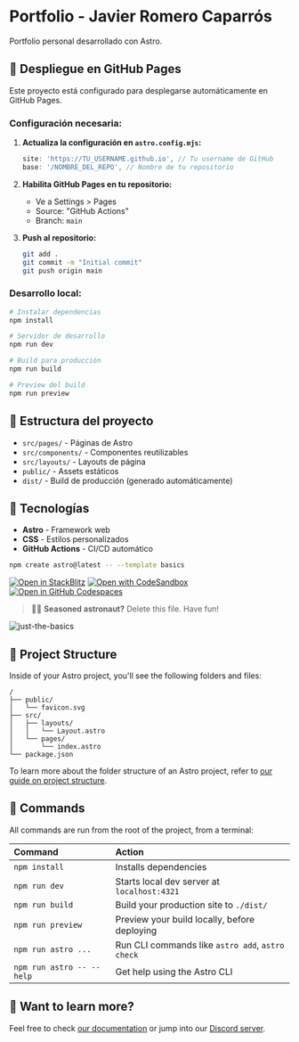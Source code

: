# Portfolio - Javier Romero Caparrós

Portfolio personal desarrollado con Astro.

## 🚀 Despliegue en GitHub Pages

Este proyecto está configurado para desplegarse automáticamente en GitHub Pages.

### Configuración necesaria:

1. **Actualiza la configuración en `astro.config.mjs`:**
   ```javascript
   site: 'https://TU_USERNAME.github.io', // Tu username de GitHub
   base: '/NOMBRE_DEL_REPO', // Nombre de tu repositorio
   ```

2. **Habilita GitHub Pages en tu repositorio:**
   - Ve a Settings > Pages
   - Source: "GitHub Actions"
   - Branch: `main`

3. **Push al repositorio:**
   ```bash
   git add .
   git commit -m "Initial commit"
   git push origin main
   ```

### Desarrollo local:

```bash
# Instalar dependencias
npm install

# Servidor de desarrollo
npm run dev

# Build para producción
npm run build

# Preview del build
npm run preview
```

## 📁 Estructura del proyecto

- `src/pages/` - Páginas de Astro
- `src/components/` - Componentes reutilizables
- `src/layouts/` - Layouts de página
- `public/` - Assets estáticos
- `dist/` - Build de producción (generado automáticamente)

## 🎨 Tecnologías

- **Astro** - Framework web
- **CSS** - Estilos personalizados
- **GitHub Actions** - CI/CD automático

```sh
npm create astro@latest -- --template basics
```

[![Open in StackBlitz](https://developer.stackblitz.com/img/open_in_stackblitz.svg)](https://stackblitz.com/github/withastro/astro/tree/latest/examples/basics)
[![Open with CodeSandbox](https://assets.codesandbox.io/github/button-edit-lime.svg)](https://codesandbox.io/p/sandbox/github/withastro/astro/tree/latest/examples/basics)
[![Open in GitHub Codespaces](https://github.com/codespaces/badge.svg)](https://codespaces.new/withastro/astro?devcontainer_path=.devcontainer/basics/devcontainer.json)

> 🧑‍🚀 **Seasoned astronaut?** Delete this file. Have fun!

![just-the-basics](https://github.com/withastro/astro/assets/2244813/a0a5533c-a856-4198-8470-2d67b1d7c554)

## 🚀 Project Structure

Inside of your Astro project, you'll see the following folders and files:

```text
/
├── public/
│   └── favicon.svg
├── src/
│   ├── layouts/
│   │   └── Layout.astro
│   └── pages/
│       └── index.astro
└── package.json
```

To learn more about the folder structure of an Astro project, refer to [our guide on project structure](https://docs.astro.build/en/basics/project-structure/).

## 🧞 Commands

All commands are run from the root of the project, from a terminal:

| Command                   | Action                                           |
| :------------------------ | :----------------------------------------------- |
| `npm install`             | Installs dependencies                            |
| `npm run dev`             | Starts local dev server at `localhost:4321`      |
| `npm run build`           | Build your production site to `./dist/`          |
| `npm run preview`         | Preview your build locally, before deploying     |
| `npm run astro ...`       | Run CLI commands like `astro add`, `astro check` |
| `npm run astro -- --help` | Get help using the Astro CLI                     |

## 👀 Want to learn more?

Feel free to check [our documentation](https://docs.astro.build) or jump into our [Discord server](https://astro.build/chat).
